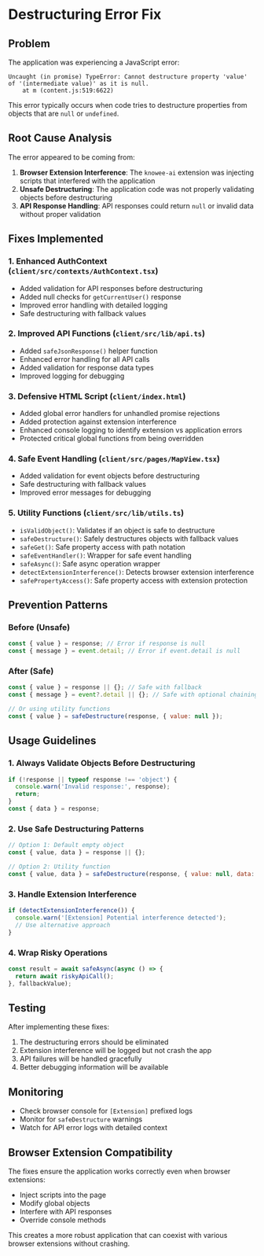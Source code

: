 # Destructuring Error Fix

## Problem
The application was experiencing a JavaScript error:
```
Uncaught (in promise) TypeError: Cannot destructure property 'value' of '(intermediate value)' as it is null.
    at m (content.js:519:6622)
```

This error typically occurs when code tries to destructure properties from objects that are `null` or `undefined`.

## Root Cause Analysis
The error appeared to be coming from:
1. **Browser Extension Interference**: The `knowee-ai` extension was injecting scripts that interfered with the application
2. **Unsafe Destructuring**: The application code was not properly validating objects before destructuring
3. **API Response Handling**: API responses could return `null` or invalid data without proper validation

## Fixes Implemented

### 1. Enhanced AuthContext (`client/src/contexts/AuthContext.tsx`)
- Added validation for API responses before destructuring
- Added null checks for `getCurrentUser()` response
- Improved error handling with detailed logging
- Safe destructuring with fallback values

### 2. Improved API Functions (`client/src/lib/api.ts`)
- Added `safeJsonResponse()` helper function
- Enhanced error handling for all API calls
- Added validation for response data types
- Improved logging for debugging

### 3. Defensive HTML Script (`client/index.html`)
- Added global error handlers for unhandled promise rejections
- Added protection against extension interference
- Enhanced console logging to identify extension vs application errors
- Protected critical global functions from being overridden

### 4. Safe Event Handling (`client/src/pages/MapView.tsx`)
- Added validation for event objects before destructuring
- Safe destructuring with fallback values
- Improved error messages for debugging

### 5. Utility Functions (`client/src/lib/utils.ts`)
- `isValidObject()`: Validates if an object is safe to destructure
- `safeDestructure()`: Safely destructures objects with fallback values
- `safeGet()`: Safe property access with path notation
- `safeEventHandler()`: Wrapper for safe event handling
- `safeAsync()`: Safe async operation wrapper
- `detectExtensionInterference()`: Detects browser extension interference
- `safePropertyAccess()`: Safe property access with extension protection

## Prevention Patterns

### Before (Unsafe)
```javascript
const { value } = response; // Error if response is null
const { message } = event.detail; // Error if event.detail is null
```

### After (Safe)
```javascript
const { value } = response || {}; // Safe with fallback
const { message } = event?.detail || {}; // Safe with optional chaining

// Or using utility functions
const { value } = safeDestructure(response, { value: null });
```

## Usage Guidelines

### 1. Always Validate Objects Before Destructuring
```javascript
if (!response || typeof response !== 'object') {
  console.warn('Invalid response:', response);
  return;
}
const { data } = response;
```

### 2. Use Safe Destructuring Patterns
```javascript
// Option 1: Default empty object
const { value, data } = response || {};

// Option 2: Utility function
const { value, data } = safeDestructure(response, { value: null, data: [] });
```

### 3. Handle Extension Interference
```javascript
if (detectExtensionInterference()) {
  console.warn('[Extension] Potential interference detected');
  // Use alternative approach
}
```

### 4. Wrap Risky Operations
```javascript
const result = await safeAsync(async () => {
  return await riskyApiCall();
}, fallbackValue);
```

## Testing
After implementing these fixes:
1. The destructuring errors should be eliminated
2. Extension interference will be logged but not crash the app
3. API failures will be handled gracefully
4. Better debugging information will be available

## Monitoring
- Check browser console for `[Extension]` prefixed logs
- Monitor for `safeDestructure` warnings
- Watch for API error logs with detailed context

## Browser Extension Compatibility
The fixes ensure the application works correctly even when browser extensions:
- Inject scripts into the page
- Modify global objects
- Interfere with API responses
- Override console methods

This creates a more robust application that can coexist with various browser extensions without crashing.